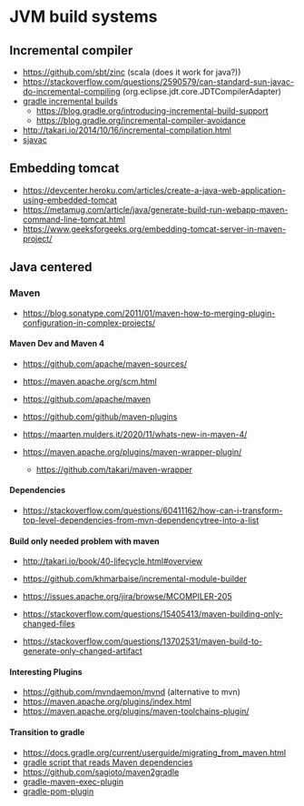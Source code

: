 # JVM build systems

## Incremental compiler

* https://github.com/sbt/zinc (scala (does it work for java?))
* https://stackoverflow.com/questions/2590579/can-standard-sun-javac-do-incremental-compiling (org.eclipse.jdt.core.JDTCompilerAdapter)
* [gradle incremental builds](https://docs.gradle.org/current/userguide/performance.html)
  + https://blog.gradle.org/introducing-incremental-build-support
  + https://blog.gradle.org/incremental-compiler-avoidance
* http://takari.io/2014/10/16/incremental-compilation.html
* [sjavac](https://stackoverflow.com/questions/26424759/what-is-sjavac-who-is-it-for-and-how-do-i-use-it)

## Embedding tomcat

* https://devcenter.heroku.com/articles/create-a-java-web-application-using-embedded-tomcat
* https://metamug.com/article/java/generate-build-run-webapp-maven-command-line-tomcat.html
* https://www.geeksforgeeks.org/embedding-tomcat-server-in-maven-project/

## Java centered

### Maven

* https://blog.sonatype.com/2011/01/maven-how-to-merging-plugin-configuration-in-complex-projects/

#### Maven Dev and Maven 4

* https://github.com/apache/maven-sources/
* https://maven.apache.org/scm.html
* https://github.com/apache/maven
* https://github.com/github/maven-plugins

* https://maarten.mulders.it/2020/11/whats-new-in-maven-4/
* https://maven.apache.org/plugins/maven-wrapper-plugin/
  + https://github.com/takari/maven-wrapper

#### Dependencies

* https://stackoverflow.com/questions/60411162/how-can-i-transform-top-level-dependencies-from-mvn-dependencytree-into-a-list

#### Build only needed problem with maven

* http://takari.io/book/40-lifecycle.html#overview
* https://github.com/khmarbaise/incremental-module-builder
* https://issues.apache.org/jira/browse/MCOMPILER-205

* https://stackoverflow.com/questions/15405413/maven-building-only-changed-files
* https://stackoverflow.com/questions/13702531/maven-build-to-generate-only-changed-artifact

#### Interesting Plugins

* https://github.com/mvndaemon/mvnd (alternative to mvn)
* https://maven.apache.org/plugins/index.html
* https://maven.apache.org/plugins/maven-toolchains-plugin/

#### Transition to gradle

* https://docs.gradle.org/current/userguide/migrating_from_maven.html
* [gradle script that reads Maven dependencies](https://gist.github.com/jashatton/3237323)
* https://github.com/sagioto/maven2gradle
* [gradle-maven-exec-plugin](https://github.com/dkorotych/gradle-maven-exec-plugin)
* [gradle-pom-plugin](https://github.com/xvik/gradle-pom-plugin)
